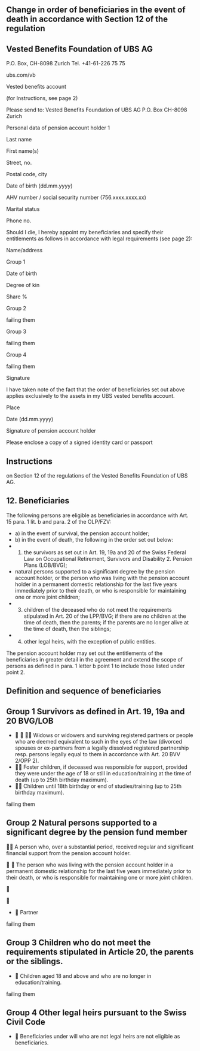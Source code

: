 <!-- image -->

## Change in order of beneficiaries in the event of death in accordance with Section 12 of the regulation

## Vested Benefits Foundation of UBS AG

P.O. Box, CH-8098 Zurich Tel. +41-61-226 75 75

ubs.com/vb

Vested benefits account

(for Instructions, see page 2)

Please send to: Vested Benefits Foundation of UBS AG P.O. Box CH-8098 Zurich

Personal data of pension account holder 1

Last name

First name(s)

Street, no.

Postal code, city

Date of birth (dd.mm.yyyy)

AHV number / social security number (756.xxxx.xxxx.xx)

Marital status

Phone no.

Should I die, I hereby appoint my beneficiaries and specify their entitlements as follows in accordance with legal requirements (see page 2):

Name/address

Group 1

Date of birth

Degree of kin

Share %

Group 2

failing them

Group 3

failing them

Group 4

failing them

Signature

I have taken note of the fact that the order of beneficiaries set out above applies exclusively to the assets in my UBS vested benefits account.

Place

Date (dd.mm.yyyy)

Signature of pension account holder

Please enclose a copy of a signed identity card or passport

<!-- image -->

## Instructions

on Section 12 of the regulations of the Vested Benefits Foundation of UBS AG.

## 12. Beneficiaries

The following persons are eligible as beneficiaries in accordance with Art. 15 para. 1 lit. b and para. 2 of the OLP/FZV:

- a) in the event of survival, the pension account holder;
- b) in the event of death, the following in the order set out below:
- 1. the survivors as set out in Art. 19, 19a and 20 of the Swiss Federal Law on Occupational Retirement, Survivors and Disability 2. Pension Plans (LOB/BVG);
- natural persons supported to a significant degree by the pension account holder, or the person who was living with the pension account  holder  in  a  permanent  domestic  relationship  for  the  last  five  years  immediately  prior  to  their  death,  or  who  is responsible for maintaining one or more joint children;
- 3. children of the deceased who do not meet the requirements stipulated in Art. 20 of the LPP/BVG; if there are no children at the time of death, then the parents; if the parents are no longer alive at the time of death, then the siblings;
- 4. other legal heirs, with the exception of public entities.

The pension account holder may set out the entitlements of the beneficiaries in greater detail in the agreement and extend the scope of persons as defined in para. 1 letter b point 1 to include those listed under point 2.

## Definition and sequence of beneficiaries

## Group 1 Survivors as defined in Art. 19, 19a and 20 BVG/LOB

-    Widows or widowers and surviving registered partners or people who are deemed equivalent to such in the eyes of the law (divorced spouses or ex-partners from a legally dissolved registered partnership resp. persons legally equal to them in accordance with Art. 20 BVV 2/OPP 2).
-  Foster children, if deceased was responsible for support, provided they were under the age of 18 or still in education/training at the time of death (up to 25th birthday maximum).
-  Children until 18th birthday or end of studies/training (up to 25th birthday maximum).

failing them

## Group 2 Natural persons supported to a significant degree by the pension fund member

 A person who, over a substantial period, received regular and significant financial support from the pension account holder.

  The person who was living with the pension account holder in a permanent domestic relationship for the last five years immediately prior to their death, or who is responsible for maintaining one or more joint children.





-  Partner

failing them

## Group 3 Children who do not meet the requirements stipulated in Article 20, the parents or the siblings.

-  Children aged 18 and above and who are no longer in education/training.

failing them

## Group 4 Other legal heirs pursuant to the Swiss Civil Code

-  Beneficiaries under will who are not legal heirs are not eligible as beneficiaries.